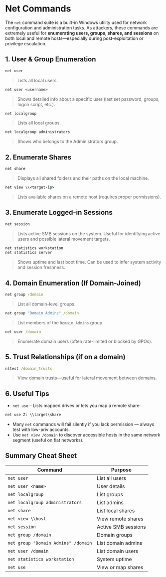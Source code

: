 # Net Commands

The `net` command suite is a built-in Windows utility used for network configuration and administration tasks. As attackers, these commands are extremely useful for **enumerating users, groups, shares, and sessions** on both local and remote hosts—especially during post-exploitation or privilege escalation.
## 1. User & Group Enumeration

```cmd
net user
```

> Lists all local users.

```cmd
net user <username>
```

> Shows detailed info about a specific user (last set password, groups, logon script, etc.).

```cmd
net localgroup
```

> Lists all local groups.

```cmd
net localgroup administrators
```

> Shows who belongs to the Administrators group.
## 2. Enumerate Shares

```cmd
net share
```

> Displays all shared folders and their paths on the local machine.

```cmd
net view \\<target-ip>
```

> Lists available shares on a remote host (requires proper permissions).
## 3. Enumerate Logged-in Sessions

```cmd
net session
```

> Lists active SMB sessions on the system. Useful for identifying active users and possible lateral movement targets.

```cmd
net statistics workstation
net statistics server
```

> Shows uptime and last boot time. Can be used to infer system activity and session freshness.
## 4. Domain Enumeration (If Domain-Joined)

```cmd
net group /domain
```

> List all domain-level groups.

```cmd
net group "Domain Admins" /domain
```

> List members of the `Domain Admins` group.

```cmd
net user /domain
```

> Enumerate domain users (often rate-limited or blocked by GPOs).
## 5. Trust Relationships (if on a domain)

```cmd
nltest /domain_trusts
```

> View domain trusts—useful for lateral movement between domains.
## 6. Useful Tips

- `net use` – Lists mapped drives or lets you map a remote share:
   
```cmd
net use Z: \\target\share
```

- Many `net` commands will fail silently if you lack permission — always test with low-priv accounts.    
- Use `net view /domain` to discover accessible hosts in the same network segment (useful on flat networks).

## Summary Cheat Sheet

| Command                             | Purpose             |
| ----------------------------------- | ------------------- |
| `net user`                          | List all users      |
| `net user <name>`                   | User details        |
| `net localgroup`                    | List groups         |
| `net localgroup administrators`     | List admins         |
| `net share`                         | List local shares   |
| `net view \\host`                   | View remote shares  |
| `net session`                       | Active SMB sessions |
| `net group /domain`                 | Domain groups       |
| `net group "Domain Admins" /domain` | List domain admins  |
| `net user /domain`                  | List domain users   |
| `net statistics workstation`        | System uptime       |
| `net use`                           | View or map shares  |
